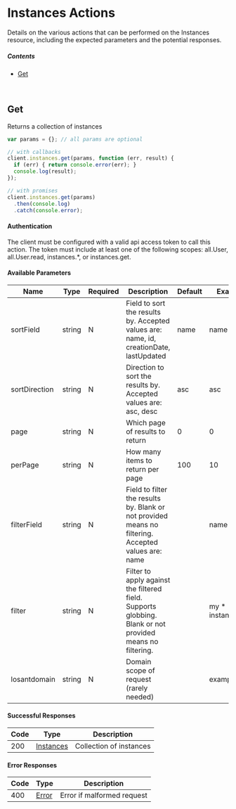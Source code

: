 # Instances Actions

Details on the various actions that can be performed on the
Instances resource, including the expected
parameters and the potential responses.

##### Contents

*   [Get](#get)

<br/>

## Get

Returns a collection of instances

```javascript
var params = {}; // all params are optional

// with callbacks
client.instances.get(params, function (err, result) {
  if (err) { return console.error(err); }
  console.log(result);
});

// with promises
client.instances.get(params)
  .then(console.log)
  .catch(console.error);
```

#### Authentication
The client must be configured with a valid api access token to call this
action. The token must include at least one of the following scopes:
all.User, all.User.read, instances.*, or instances.get.

#### Available Parameters

| Name | Type | Required | Description | Default | Example |
| ---- | ---- | -------- | ----------- | ------- | ------- |
| sortField | string | N | Field to sort the results by. Accepted values are: name, id, creationDate, lastUpdated | name | name |
| sortDirection | string | N | Direction to sort the results by. Accepted values are: asc, desc | asc | asc |
| page | string | N | Which page of results to return | 0 | 0 |
| perPage | string | N | How many items to return per page | 100 | 10 |
| filterField | string | N | Field to filter the results by. Blank or not provided means no filtering. Accepted values are: name |  | name |
| filter | string | N | Filter to apply against the filtered field. Supports globbing. Blank or not provided means no filtering. |  | my * instance |
| losantdomain | string | N | Domain scope of request (rarely needed) |  | example.com |

#### Successful Responses

| Code | Type | Description |
| ---- | ---- | ----------- |
| 200 | [Instances](_schemas.md#instances) | Collection of instances |

#### Error Responses

| Code | Type | Description |
| ---- | ---- | ----------- |
| 400 | [Error](_schemas.md#error) | Error if malformed request |
